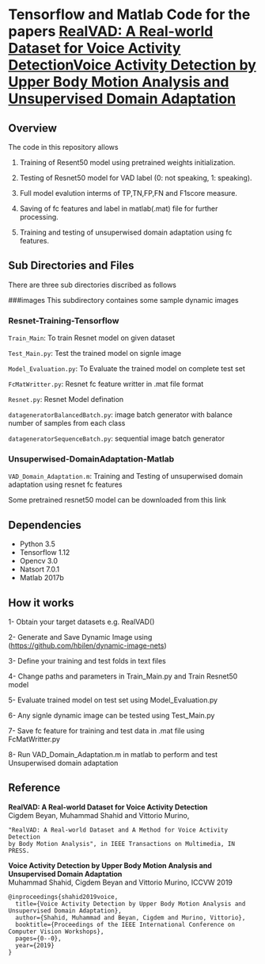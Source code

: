 # Tensorflow and Matlab Code for the papers [RealVAD: A Real-world Dataset for Voice Activity Detection]()[Voice Activity Detection by Upper Body Motion Analysis and Unsupervised Domain Adaptation](https://openaccess.thecvf.com/content_ICCVW_2019/html/HBU/Shahid_Voice_Activity_Detection_by_Upper_Body_Motion_Analysis_and_Unsupervised_ICCVW_2019_paper.html)

## Overview

The code in this repository allows 

1. Training of Resent50 model using pretrained weights initialization.

2. Testing of Resnet50 model for VAD label (0: not speaking, 1: speaking).

3. Full model evalution interms of TP,TN,FP,FN and F1score measure. 
 
4. Saving of fc features and label in matlab(.mat) file for further processing. 

5. Training and testing of unsuperwised domain adaptation using fc features.

## Sub Directories and Files
There are three sub directories discribed as follows

###images
         This subdirectory containes some sample dynamic images
### Resnet-Training-Tensorflow

``Train_Main``: To train Resnet model on given dataset 

``Test_Main.py``: Test the trained model on signle image

``Model_Evaluation.py``: To Evaluate the trained model on complete test set

``FcMatWritter.py``: Resnet fc feature writter in .mat file format

``Resnet.py``: Resnet Model defination

``datageneratorBalancedBatch.py``: image batch generator with balance number of samples from each class

``datageneratorSequenceBatch.py``: sequential image batch generator

### Unsuperwised-DomainAdaptation-Matlab

``VAD_Domain_Adaptation.m``: Training and Testing of unsuperwised domain adaptation using resnet fc features

Some pretrained resnet50 model can be downloaded from this link

## Dependencies
* Python 3.5
* Tensorflow 1.12
* Opencv 3.0
* Natsort 7.0.1
* Matlab 2017b

## How it works
1- Obtain your target datasets e.g.  RealVAD()

2- Generate and Save Dynamic Image using (https://github.com/hbilen/dynamic-image-nets) 

3- Define your training and test folds in text files 

4- Change paths and parameters in Train_Main.py and Train Resnet50 model

5- Evaluate trained model on test set using Model_Evaluation.py

6- Any signle dynamic image can be tested using Test_Main.py 

7- Save fc feature for training and test data in .mat file using FcMatWritter.py

8- Run VAD_Domain_Adaptation.m in matlab to perform and test Unsuperwised domain adaptation

## Reference

**RealVAD: A Real-world Dataset for Voice Activity Detection**  
Cigdem Beyan, Muhammad Shahid and Vittorio Murino,
```
"RealVAD: A Real-world Dataset and A Method for Voice Activity Detection 
by Body Motion Analysis", in IEEE Transactions on Multimedia, IN PRESS.
```
**Voice Activity Detection by Upper Body Motion Analysis and Unsupervised Domain Adaptation**  
Muhammad Shahid, Cigdem Beyan and Vittorio Murino, ICCVW 2019
```
@inproceedings{shahid2019voice,
  title={Voice Activity Detection by Upper Body Motion Analysis and Unsupervised Domain Adaptation},
  author={Shahid, Muhammad and Beyan, Cigdem and Murino, Vittorio},
  booktitle={Proceedings of the IEEE International Conference on Computer Vision Workshops},
  pages={0--0},
  year={2019}
}
```
